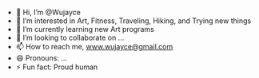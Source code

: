 - 👋 Hi, I’m @Wujayce
- 👀 I’m interested in Art, Fitness, Traveling, Hiking, and Trying new things
- 🌱 I’m currently learning new Art programs
- 💞️ I’m looking to collaborate on ...
- 📫 How to reach me, www.wujayce@gmail.com  
- 😄 Pronouns: ...
- ⚡ Fun fact: Proud human

<!---
Wujayce/Wujayce is a ✨ special ✨ repository because its `README.md` (this file) appears on your GitHub profile.
You can click the Preview link to take a look at your changes.
--->
